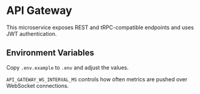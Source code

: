 # API Gateway

This microservice exposes REST and tRPC-compatible endpoints and uses JWT authentication.

## Environment Variables

Copy `.env.example` to `.env` and adjust the values.

`API_GATEWAY_WS_INTERVAL_MS` controls how often metrics are pushed over
WebSocket connections.
